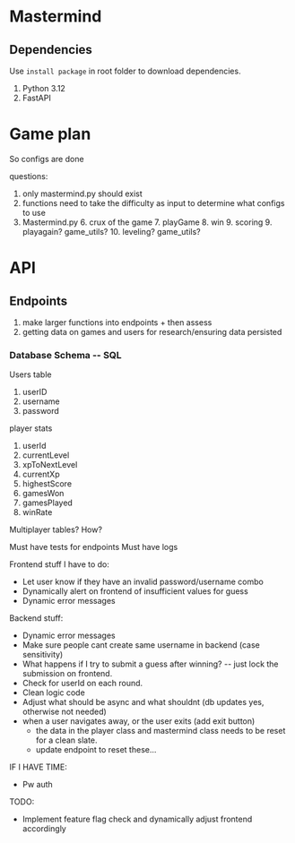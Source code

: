 # Mastermind
## Dependencies
Use `install package` in root folder to download dependencies.
1. Python 3.12
2. FastAPI

# Game plan
So configs are done

questions:
1. only mastermind.py should exist
2. functions need to take the difficulty as input to determine what configs to use
5. Mastermind.py
   6. crux of the game
   7. playGame
   8. win
   9. scoring
   9. playagain? game_utils?
   10. leveling? game_utils?


# API
## Endpoints
1. make larger functions into endpoints + then assess
2. getting data on games and users for research/ensuring data persisted

### Database Schema -- SQL
Users table
1. userID
2. username
2. password

player stats
1. userId
2. currentLevel
3. xpToNextLevel
4. currentXp
5. highestScore
6. gamesWon
7. gamesPlayed
8. winRate

Multiplayer tables? How?

Must have tests for endpoints
Must have logs

Frontend stuff I have to do:
- Let user know if they have an invalid password/username combo
- Dynamically alert on frontend of insufficient values for guess
- Dynamic error messages

Backend stuff:
- Dynamic error messages
- Make sure people cant create same username in backend (case sensitivity)
- What happens if I try to submit a guess after winning? -- just lock the submission on frontend.
- Check for userId on each round.
- Clean logic code
- Adjust what should be async and what shouldnt (db updates yes, otherwise not needed)
- when a user navigates away, or the user exits (add exit button)
  - the data in the player class and mastermind class needs to be reset for a clean slate.
  - update endpoint to reset these...

IF I HAVE TIME:
- Pw auth

TODO:
- Implement feature flag check and dynamically adjust frontend accordingly